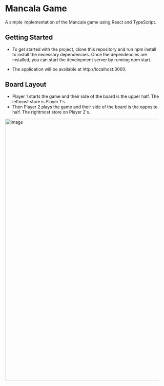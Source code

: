 # Mancala Game

A simple implementation of the Mancala game using React and TypeScript.

## Getting Started
- To get started with the project, clone this repository and run npm install to install the necessary dependencies. Once the dependencies are installed, you can start the development server by running npm start.

- The application will be available at http://localhost:3000.

## Board Layout
- Player 1 starts the game and their side of the board is the upper half. The leftmost store is Player 1's. 
- Then Player 2 plays the game and their side of the board is the opposite half. The rightmost store on Player 2's. 
<img width="857" alt="image" src="https://user-images.githubusercontent.com/25750537/230627792-1ca00967-8469-4309-8ce2-754571778496.png">

